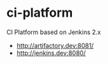 # ci-platform
CI Platform based on Jenkins 2.x

- http://artifactory.dev:8081/
- http://jenkins.dev:8080/
